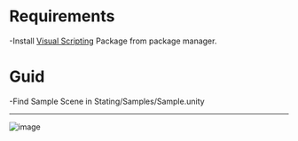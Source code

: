 # Requirements
-Install [Visual Scripting](https://unity.com/features/unity-visual-scripting) Package from package manager.

# Guid
-Find Sample Scene in Stating/Samples/Sample.unity
***
![image](https://github.com/MehdiMashmool/Visual-State-Machine/assets/75781688/9704bab9-f2f6-4581-9282-db1ddba9cb37)

